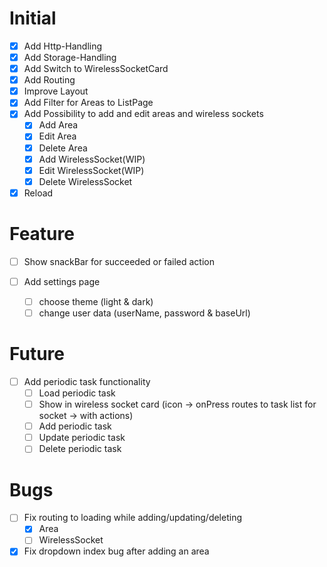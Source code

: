 # Initial

- [X] Add Http-Handling
- [X] Add Storage-Handling
- [X] Add Switch to WirelessSocketCard
- [X] Add Routing
- [X] Improve Layout
- [X] Add Filter for Areas to ListPage
- [X] Add Possibility to add and edit areas and wireless sockets
	- [X] Add Area
	- [X] Edit Area
	- [X] Delete Area
	- [X] Add WirelessSocket(WIP)
	- [X] Edit WirelessSocket(WIP)
	- [X] Delete WirelessSocket
- [X] Reload

# Feature

- [ ] Show snackBar for succeeded or failed action 

- [ ] Add settings page
    - [ ] choose theme (light & dark)
    - [ ] change user data (userName, password & baseUrl)

# Future

- [ ] Add periodic task functionality
    - [ ] Load periodic task
    - [ ] Show in wireless socket card (icon -> onPress routes to task list for socket -> with actions)
    - [ ] Add periodic task
    - [ ] Update periodic task
    - [ ] Delete periodic task

# Bugs

- [ ] Fix routing to loading while adding/updating/deleting
    - [X] Area
    - [ ] WirelessSocket
- [X] Fix dropdown index bug after adding an area
